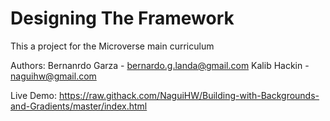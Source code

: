 # Designing The Framework

This a project for the Microverse main curriculum

Authors: Bernanrdo Garza - bernardo.g.landa@gmail.com Kalib Hackin - naguihw@gmail.com

Live Demo: https://raw.githack.com/NaguiHW/Building-with-Backgrounds-and-Gradients/master/index.html

